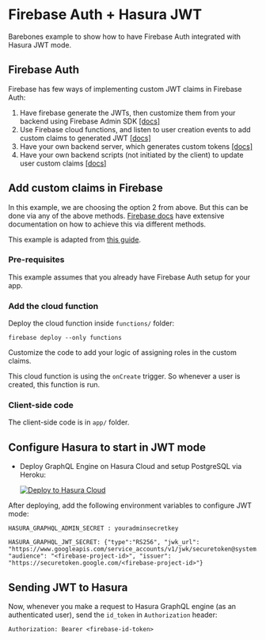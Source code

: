 # Firebase Auth + Hasura JWT

Barebones example to show how to have Firebase Auth integrated with Hasura JWT mode.

## Firebase Auth

Firebase has few ways of implementing custom JWT claims in Firebase Auth:

1. Have firebase generate the JWTs, then customize them from your backend using
   Firebase Admin SDK [[docs]](https://firebase.google.com/docs/auth/admin/custom-claims#defining_roles_via_an_http_request)
2. Use Firebase cloud functions, and listen to user creation events to add
   custom claims to generated JWT [[docs]](https://firebase.google.com/docs/auth/admin/custom-claims#defining_roles_via_firebase_functions_on_user_creation)
3. Have your own backend server, which generates custom tokens [[docs]](https://firebase.google.com/docs/auth/admin/create-custom-tokens)
4. Have your own backend scripts (not initiated by the client) to update user custom claims [[docs]](https://firebase.google.com/docs/auth/admin/custom-claims#defining_roles_via_backend_script)

## Add custom claims in Firebase

In this example, we are choosing the option 2 from above. But this can be done via any of the above methods. [Firebase docs](https://firebase.google.com/docs/auth/admin/custom-claims) have extensive documentation on how to achieve this via different methods.

This example is adapted from [this guide](https://firebase.google.com/docs/auth/admin/custom-claims#defining_roles_via_firebase_functions_on_user_creation).

### Pre-requisites

This example assumes that you already have Firebase Auth setup for your app.

### Add the cloud function

Deploy the cloud function inside `functions/` folder:

```shell
firebase deploy --only functions
```

Customize the code to add your logic of assigning roles in the custom claims.

This cloud function is using the `onCreate` trigger. So whenever a user is created, this function is run.

### Client-side code

The client-side code is in `app/` folder.

## Configure Hasura to start in JWT mode

- Deploy GraphQL Engine on Hasura Cloud and setup PostgreSQL via Heroku:
  
  [![Deploy to Hasura Cloud](https://graphql-engine-cdn.hasura.io/img/deploy_to_hasura.png)](https://cloud.hasura.io/signup)

After deploying, add the following environment variables to configure JWT mode:

```
HASURA_GRAPHQL_ADMIN_SECRET : youradminsecretkey
```

```
HASURA_GRAPHQL_JWT_SECRET: {"type":"RS256", "jwk_url": "https://www.googleapis.com/service_accounts/v1/jwk/securetoken@system.gserviceaccount.com", "audience": "<firebase-project-id>", "issuer": "https://securetoken.google.com/<firebase-project-id>"}
```

## Sending JWT to Hasura

Now, whenever you make a request to Hasura GraphQL engine (as an authenticated user), send the `id_token` in `Authorization` header:

```
Authorization: Bearer <firebase-id-token>
```
